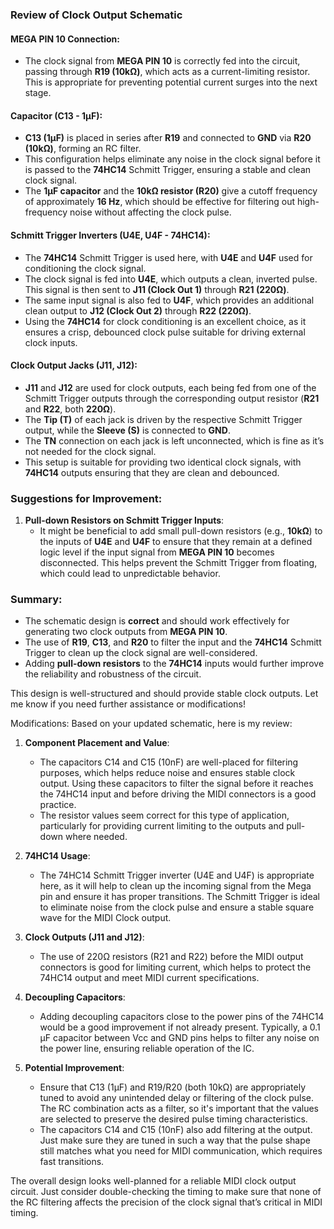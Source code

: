 ### Review of Clock Output Schematic

#### **MEGA PIN 10 Connection**:
- The clock signal from **MEGA PIN 10** is correctly fed into the circuit, passing through **R19 (10kΩ)**, which acts as a current-limiting resistor. This is appropriate for preventing potential current surges into the next stage.

#### **Capacitor (C13 - 1µF)**:
- **C13 (1µF)** is placed in series after **R19** and connected to **GND** via **R20 (10kΩ)**, forming an RC filter.
- This configuration helps eliminate any noise in the clock signal before it is passed to the **74HC14** Schmitt Trigger, ensuring a stable and clean clock signal.
- The **1µF capacitor** and the **10kΩ resistor (R20)** give a cutoff frequency of approximately **16 Hz**, which should be effective for filtering out high-frequency noise without affecting the clock pulse.

#### **Schmitt Trigger Inverters (U4E, U4F - 74HC14)**:
- The **74HC14** Schmitt Trigger is used here, with **U4E** and **U4F** used for conditioning the clock signal.
- The clock signal is fed into **U4E**, which outputs a clean, inverted pulse. This signal is then sent to **J11 (Clock Out 1)** through **R21 (220Ω)**.
- The same input signal is also fed to **U4F**, which provides an additional clean output to **J12 (Clock Out 2)** through **R22 (220Ω)**.
- Using the **74HC14** for clock conditioning is an excellent choice, as it ensures a crisp, debounced clock pulse suitable for driving external clock inputs.

#### **Clock Output Jacks (J11, J12)**:
- **J11** and **J12** are used for clock outputs, each being fed from one of the Schmitt Trigger outputs through the corresponding output resistor (**R21** and **R22**, both **220Ω**).
- The **Tip (T)** of each jack is driven by the respective Schmitt Trigger output, while the **Sleeve (S)** is connected to **GND**.
- The **TN** connection on each jack is left unconnected, which is fine as it’s not needed for the clock signal.
- This setup is suitable for providing two identical clock signals, with **74HC14** outputs ensuring that they are clean and debounced.

### **Suggestions for Improvement**:

1. **Pull-down Resistors on Schmitt Trigger Inputs**:
   - It might be beneficial to add small pull-down resistors (e.g., **10kΩ**) to the inputs of **U4E** and **U4F** to ensure that they remain at a defined logic level if the input signal from **MEGA PIN 10** becomes disconnected. This helps prevent the Schmitt Trigger from floating, which could lead to unpredictable behavior.

### **Summary**:
- The schematic design is **correct** and should work effectively for generating two clock outputs from **MEGA PIN 10**.
- The use of **R19**, **C13**, and **R20** to filter the input and the **74HC14** Schmitt Trigger to clean up the clock signal are well-considered.
- Adding **pull-down resistors** to the **74HC14** inputs would further improve the reliability and robustness of the circuit.

This design is well-structured and should provide stable clock outputs. Let me know if you need further assistance or modifications!

Modifications:
Based on your updated schematic, here is my review:

1. **Component Placement and Value**:
   - The capacitors C14 and C15 (10nF) are well-placed for filtering purposes, which helps reduce noise and ensures stable clock output. Using these capacitors to filter the signal before it reaches the 74HC14 input and before driving the MIDI connectors is a good practice.
   - The resistor values seem correct for this type of application, particularly for providing current limiting to the outputs and pull-down where needed.

2. **74HC14 Usage**:
   - The 74HC14 Schmitt Trigger inverter (U4E and U4F) is appropriate here, as it will help to clean up the incoming signal from the Mega pin and ensure it has proper transitions. The Schmitt Trigger is ideal to eliminate noise from the clock pulse and ensure a stable square wave for the MIDI Clock output.

3. **Clock Outputs (J11 and J12)**:
   - The use of 220Ω resistors (R21 and R22) before the MIDI output connectors is good for limiting current, which helps to protect the 74HC14 output and meet MIDI current specifications.

4. **Decoupling Capacitors**:
   - Adding decoupling capacitors close to the power pins of the 74HC14 would be a good improvement if not already present. Typically, a 0.1 µF capacitor between Vcc and GND pins helps to filter any noise on the power line, ensuring reliable operation of the IC.

5. **Potential Improvement**:
   - Ensure that C13 (1µF) and R19/R20 (both 10kΩ) are appropriately tuned to avoid any unintended delay or filtering of the clock pulse. The RC combination acts as a filter, so it's important that the values are selected to preserve the desired pulse timing characteristics.
   - The capacitors C14 and C15 (10nF) also add filtering at the output. Just make sure they are tuned in such a way that the pulse shape still matches what you need for MIDI communication, which requires fast transitions.

The overall design looks well-planned for a reliable MIDI clock output circuit. Just consider double-checking the timing to make sure that none of the RC filtering affects the precision of the clock signal that’s critical in MIDI timing.